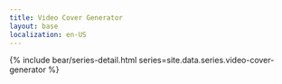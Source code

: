 ```yaml
---
title: Video Cover Generator
layout: base
localization: en-US
---
```


{% include bear/series-detail.html
    series=site.data.series.video-cover-generator
%}